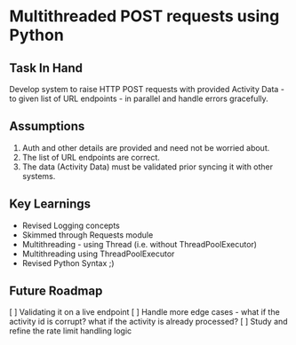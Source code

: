 # Multithreaded POST requests using Python

## Task In Hand
Develop system to raise HTTP POST requests with provided Activity Data - to given list of URL endpoints - in parallel and handle errors gracefully.

## Assumptions
1. Auth and other details are provided and need not be worried about.
2. The list of URL endpoints are correct.
3. The data (Activity Data) must be validated prior syncing it with other systems.

## Key Learnings
- Revised Logging concepts
- Skimmed through Requests module
- Multithreading - using Thread (i.e. without ThreadPoolExecutor)
- Multithreading using ThreadPoolExecutor
- Revised Python Syntax ;)

## Future Roadmap
[ ] Validating it on a live endpoint
[ ] Handle more edge cases - what if the activity id is corrupt? what if the activity is already processed?
[ ] Study and refine the rate limit handling logic


